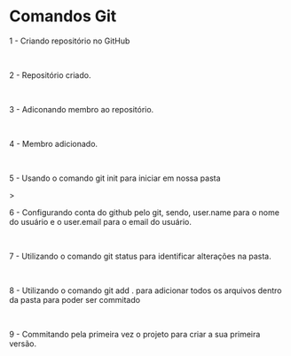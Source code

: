 <H1>Comandos Git</H1>

<p>1 - Criando repositório no GitHub </p>
<br>
<p>2 - Repositório criado.</p>
<br>
<p>3 - Adiconando membro ao repositório.</p>
<br>
<p>4 - Membro adicionado.</p>
<br>
<p>5 - Usando o comando git init para iniciar em nossa pasta</p>>
<br> 
<p>6 - Configurando conta do github pelo git, sendo, user.name para o nome do usuário e o user.email para o email do usuário.</p>
<br>
<p>7 - Utilizando o comando git status para identificar alterações na pasta.  </p>
<br>
<p>8 - Utilizando o comando git add . para adicionar todos os arquivos dentro da pasta para poder ser commitado</p>
<br>
<p>9 - Commitando pela primeira vez o projeto para criar a sua primeira versão.</p></p>

